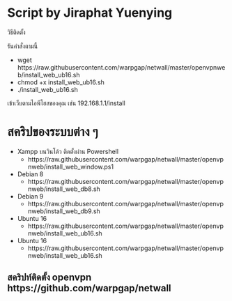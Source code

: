 <h1>Script by Jiraphat Yuenying</h1>

<p>วิธีติดตั้ง</p>
<p>รันคำสั่งตามนี้</p>
<div>
    <ul>
        <li>wget https://raw.githubusercontent.com/warpgap/netwall/master/openvpnweb/install_web_ub16.sh</li>
        <li>chmod +x install_web_ub16.sh</li>
        <li>./install_web_ub16.sh</li>
    </ul>
</div>
<p>เข้าเว็บตามไอพีโฮสของคุณ เช่น 192.168.1.1/install </p>
<h1>สคริปของระบบต่าง ๆ</h1>
 <ul>
        <li>
            Xampp บนวินโด้ว ติดตั้งผ่าน Powershell
            <ul>
                <li>https://raw.githubusercontent.com/warpgap/netwall/master/openvpnweb/install_web_window.ps1</li>
            </ul>
        </li>
        <li>
            Debian 8
            <ul>
                <li>https://raw.githubusercontent.com/warpgap/netwall/master/openvpnweb/install_web_db8.sh</li>
            </ul>
        </li>
        <li> 
            Debian 9
            <ul>
                <li>https://raw.githubusercontent.com/warpgap/netwall/master/openvpnweb/install_web_db9.sh</li>
            </ul>
        </li>
         <li> 
           Ubuntu 16
            <ul>
                <li>https://raw.githubusercontent.com/warpgap/netwall/master/openvpnweb/install_web_ub16.sh</li>
            </ul>
        </li>
        <li> 
           Ubuntu 16
            <ul>
                <li>https://raw.githubusercontent.com/warpgap/netwall/master/openvpnweb/install_web_ub16.sh</li>
            </ul>
        </li>
    </ul>
<h2>สคริปท์ติดตั้ง openvpn https://github.com/warpgap/netwall</h2>
